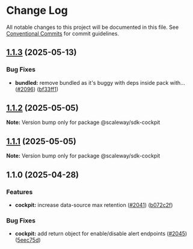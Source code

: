 # Change Log

All notable changes to this project will be documented in this file.
See [Conventional Commits](https://conventionalcommits.org) for commit guidelines.

## [1.1.3](https://github.com/scaleway/scaleway-sdk-js/compare/@scaleway/sdk-cockpit@1.1.0...@scaleway/sdk-cockpit@1.1.3) (2025-05-13)

### Bug Fixes

- **bundled:** remove bundled as it's buggy with deps inside pack with… ([#2096](https://github.com/scaleway/scaleway-sdk-js/issues/2096)) ([bf33ff1](https://github.com/scaleway/scaleway-sdk-js/commit/bf33ff1f9cdd951add94817dac27239c86ef5437))

## [1.1.2](https://github.com/scaleway/scaleway-sdk-js/compare/@scaleway/sdk-cockpit@1.1.0...@scaleway/sdk-cockpit@1.1.2) (2025-05-05)

**Note:** Version bump only for package @scaleway/sdk-cockpit

## [1.1.1](https://github.com/scaleway/scaleway-sdk-js/compare/@scaleway/sdk-cockpit@1.1.0...@scaleway/sdk-cockpit@1.1.1) (2025-05-05)

**Note:** Version bump only for package @scaleway/sdk-cockpit

## 1.1.0 (2025-04-28)

### Features

- **cockpit:** increase data-source max retention ([#2041](https://github.com/scaleway/scaleway-sdk-js/issues/2041)) ([b072c2f](https://github.com/scaleway/scaleway-sdk-js/commit/b072c2f3eb5f1aa72d5e5f9b2c44039102269c9b))

### Bug Fixes

- **cockpit:** add return object for enable/disable alert endpoints ([#2045](https://github.com/scaleway/scaleway-sdk-js/issues/2045)) ([5eec75d](https://github.com/scaleway/scaleway-sdk-js/commit/5eec75d798fcfddb9e6264b85c90798779eb231e))
